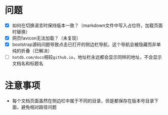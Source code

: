# 问题

* [X] 如何在切换语言时保持版本一致？（markdown文件中写入占位符，加载页面时替换）
* [X] 网页favicon无法加载？（未复现）
* [X] bootstrap源码问题导致点击已打开的侧边栏导航，这个导航会被隐藏而非单纯的折叠（已解决）
* [ ] `hotdb.com/docs`相较`github.io`，地址栏永远都会显示同样的地址，不会显示文档名和标题名

# 注意事项

* 每个文档页面虽然在侧边栏中属于不同的目录，但是都保存在版本号目录下面，避免相对路径问题